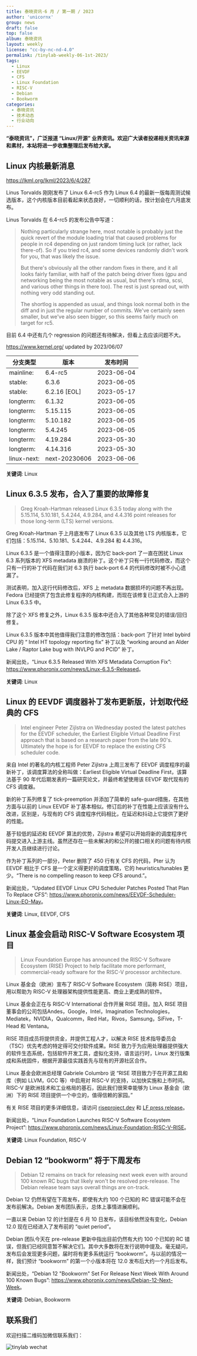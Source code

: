 ```yaml
---
title: 泰晓资讯·6 月 / 第一期 / 2023
author: 'unicornx'
group: news
draft: false
top: false
album: 泰晓资讯
layout: weekly
license: "cc-by-nc-nd-4.0"
permalink: /tinylab-weekly-06-1st-2023/
tags:
  - Linux
  - EEVDF
  - CFS
  - Linux Foundation
  - RISC-V
  - Debian
  - Bookworm
categories:
  - 泰晓资讯
  - 技术动态
  - 行业动向
---
```


**“泰晓资讯”，广泛报道 “Linux/开源” 业界资讯。欢迎广大读者投递相关资讯来源和素材，本站将进一步收集整理后发布给大家。**

## Linux 内核最新消息

<https://lkml.org/lkml/2023/6/4/287>

Linus Torvalds 刚刚发布了 Linux 6.4-rc5 作为 Linux 6.4 的最新一版每周测试候选版本，这个内核版本目前看起来状态良好，一切顺利的话，按计划会在六月底发布。

Linus Torvalds 在 6.4-rc5 的发布公告中写道：

> Nothing particularly strange here, most notable is probably just the quick revert of the module loading trial that caused problems for people in rc4 depending on just random timing luck (or rather, lack there-of). So if you tried rc4, and some devices randomly didn't work for you, that was likely the issue.
>
> But there's obviously all the other random fixes in there, and it all looks fairly familiar, with half of the patch being driver fixes (gpu and networking being the most notable as usual, but there's rdma, scsi, and various other things in there too). The rest is just spread out, with nothing very odd standing out.
>
> The shortlog is appended as usual, and things look normal both in the diff and in just the regular number of commits. We've certainly seen smaller, but we've also seen bigger, so this seems fairly much on target for rc5.

目前 6.4 中还有几个 regression 的问题还有待解决，但看上去应该问题不大。

<https://www.kernel.org/> updated by 2023/06/07

|分支类型        |版本            |发布时间  |
|---------------|---------------|---------|
|mainline:      |6.4-rc5        |2023-06-04|
|stable:        |6.3.6          |2023-06-05|
|stable:        |6.2.16 [EOL]   |2023-05-17|
|longterm:      |6.1.32         |2023-06-05|
|longterm:      |5.15.115       |2023-06-05|
|longterm:      |5.10.182       |2023-06-05|
|longterm:      |5.4.245        |2023-06-05|
|longterm:      |4.19.284       |2023-05-30|
|longterm:      |4.14.316       |2023-05-30|
|linux-next:    |next-20230606  |2023-06-06|

**关键词**: Linux

## Linux 6.3.5 发布，合入了重要的故障修复

> Greg Kroah-Hartman released Linux 6.3.5 today along with the 5.15.114, 5.10.181, 5.4.244, 4.9.284, and 4.4.316 point releases for those long-term (LTS) kernel versions.

Greg Kroah-Hartman 于上月底发布了 Linux 6.3.5 以及其他 LTS 内核版本，它们包括：5.15.114、5.10.181、5.4.244、4.9.284 和 4.4.316。

Linux 6.3.5 是一个值得注意的小版本，因为它 back-port 了一直在困扰 Linux 6.3 系列版本的 XFS metadata 崩溃的补丁。这个补丁只有一行代码修改，而这个只有一行的补丁代码在我们对 6.3 执行 back-port 6.4 的代码修改时被不小心遗漏了。

测试表明，加入这行代码修改后，XFS 上 metadata 数据损坏的问题不再出现。Fedora 已经提供了包含此修复程序的内核构建，而现在该修复已正式合入上游的 Linux 6.3.5 中。

除了这个 XFS 修复之外，Linux 6.3.5 版本中还合入了其他各种常见的错误/回归修复。

Linux 6.3.5 版本中其他值得我们注意的修改包括：back-port 了针对 Intel bybird CPU 的 “ Intel HT topology reporting fix” 补丁以及 “working around an Alder Lake / Raptor Lake bug with INVLPG and PCID” 补丁。

新闻出处，“Linux 6.3.5 Released With XFS Metadata Corruption Fix”: <https://www.phoronix.com/news/Linux-6.3.5-Released>。

**关键词**: Linux

## Linux 的 EEVDF 调度器补丁发布更新版，计划取代经典的 CFS

> Intel engineer Peter Zijlstra on Wednesday posted the latest patches for the EEVDF scheduler, the Earliest Eligible Virtual Deadline First approach that is based on a research paper from the late 90's. Ultimately the hope is for EEVDF to replace the existing CFS scheduler code.

来自 Intel 的著名的内核工程师 Peter Zijlstra 上周三发布了 EEVDF 调度程序的最新补丁，该调度算法的全称叫做：Earliest Eligible Virtual Deadline First，该算法基于 90 年代后期发表的一篇研究论文，并最终希望使用该 EEVDF 取代现有的 CFS 调度器。

新的补丁系列修复了 tick-preemption 并添加了简单的 safe-guard措施，在其他方面与以前的 Linux EEVDF 补丁基本相似。修订后的补丁在性能上应该没有什么改进，区别是，与现有的 CFS 调度程序代码相比，在延迟和抖动上它提供了更好的性能。

基于较低的延迟和 EEVDF 算法的优势，Zijlstra 希望可以开始将新的调度程序代码提交进入上游主线。虽然还存在一些未解决的和公开的接口相关的问题有待内核开发人员继续进行讨论。

作为补丁系列的一部分，Peter 删除了 450 行有关 CFS 的代码，Pter 认为 EEVDF 相比于 CFS 是一个定义得更好的调度策略，它的 heuristics/tunables 更少。“There is no compelling reason to keep CFS around.”。

新闻出处，“Updated EEVDF Linux CPU Scheduler Patches Posted That Plan To Replace CFS”: <https://www.phoronix.com/news/EEVDF-Scheduler-Linux-EO-May>。

**关键词**: Linux, EEVDF, CFS

## Linux 基金会启动 RISC-V Software Ecosystem 项目

> Linux Foundation Europe has announced the RISC-V Software Ecosystem (RISE) Project to help facilitate more performant, commercial-ready software for the RISC-V processor architecture.

Linux 基金会（欧洲）宣布了 RISC-V Software Ecosystem（简称 RISE）项目，用以帮助为 RISC-V 处理器架构提供性能更高、商业上更成熟的软件。

Linux 基金会正在与 RISC-V International 合作开展 RISE 项目。加入 RISE 项目董事会的公司包括Andes，Google，Intel，Imagination Technologies，Mediatek，NVIDIA，Qualcomm，Red Hat，Rivos，Samsung，SiFive，T-Head 和 Ventana。

RISE 项目成员将提供资金，并提供工程人才，以解决 RISE 技术指导委员会（TSC）优先考虑的特定得可交付软件成果。RISE 致力于为应用处理器提供强大的软件生态系统，包括软件开发工具，虚拟化支持，语言运行时，Linux 发行版集成和系统固件，根据开源最佳实践首先与现有的开源社区合作。

Linux 基金会欧洲总经理 Gabriele Columbro 说 “RISE 项目致力于在开源工具和库（例如 LLVM，GCC 等）中启用对 RISC-V 的支持，以加快实施和上市时间。RISC-V 是欧洲技术和工业格局的基石，因此我们很荣幸能够为 Linux 基金会（欧洲）下的 RISE 项目提供一个中立的，值得信赖的家园。”

有关 RISE 项目的更多详细信息，请访问 [riseproject.dev](https://riseproject.dev/) 和 [LF press release](https://linuxfoundation.eu/newsroom/rise-project-launches-to-accelerate-development-of-risc-v)。

新闻出处，“Linux Foundation Launches RISC-V Software Ecosystem Project”: <https://www.phoronix.com/news/Linux-Foundation-RISC-V-RISE>。

**关键词**: Linux Foundation, RISC-V

## Debian 12 “bookworm” 将于下周发布

> Debian 12 remains on track for releasing next week even with around 100 known RC bugs that likely won't be resolved pre-release. The Debian release team says overall things are on-track.

Debian 12 仍然有望在下周发布，即使有大约 100 个已知的 RC 错误可能不会在发布前解决。Debian 发布团队表示，总体上事情进展顺利。

一直以来 Debian 12 的计划是在 6 月 10 日发布，该目标依然没有变化，Debian 12.0 现在已经进入了发布前的 “quiet period”。

Debian 团队今天在 pre-release 更新中指出目前仍然有大约 100 个已知的 RC 错误，但我们已经同意暂不解决它们。其中大多数将在发行说明中提及。毫无疑问，发布后会发现更多问题，届时将有更多系统运行 “bookworm”。与以前的情况一样，我们预计 “bookworm” 的第一个小版本将在 12.0 发布后大约一个月后发布。

新闻出处，“Debian 12 "Bookworm" Set For Release Next Week With Around 100 Known Bugs”: <https://www.phoronix.com/news/Debian-12-Next-Week>。

**关键词**: Debian, Bookworm

## 联系我们

欢迎扫描二维码加微信联系我们：

![tinylab wechat](/images/wechat/tinylab.jpg)

